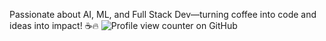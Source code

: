  Passionate about AI, ML, and Full Stack Dev—turning coffee into code and ideas into impact! ☕🔥
![Profile view counter on GitHub](https://komarev.com/ghpvc/?username=Arnesh-pal)

<!---
Arnesh-pal/Arnesh-pal is a ✨ special ✨ repository because its `README.md` (this file) appears on your GitHub profile.
You can click the Preview link to take a look at your changes.
--->
